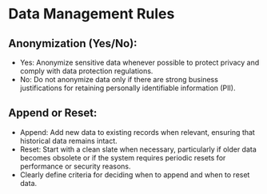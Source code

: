 # Data Management Rules

## Anonymization (Yes/No):
- Yes: Anonymize sensitive data whenever possible to protect privacy and comply with data protection regulations.
- No: Do not anonymize data only if there are strong business justifications for retaining personally identifiable information (PII).

## Append or Reset:
- Append: Add new data to existing records when relevant, ensuring that historical data remains intact.
- Reset: Start with a clean slate when necessary, particularly if older data becomes obsolete or if the system requires periodic resets for performance or security reasons.
- Clearly define criteria for deciding when to append and when to reset data.

  
